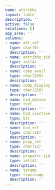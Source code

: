 ```yaml
---
name: attribhz
layout: table
description: ''
active: false
relations: []
app_area: ''
columns:
- name: att_ref
  type: char(6)
  description: ''
- name: attribhz_sid
  type: int(4)
  description: ''
- name: comp_avail
  type: char(250)
  description: ''
- name: comp_display
  type: char(250)
  description: ''
- name: hzd_advice
  type: text
  description: ''
- name: hzd_isactive
  type: bit
  description: ''
- name: hzd_ref
  type: char(10)
  description: ''
- name: prop_ref
  type: char(12)
  description: ''
- name: propattr_sid
  type: int(4)
  description: ''
- name: tstamp
  type: timestamp
  description: ''
---
```



